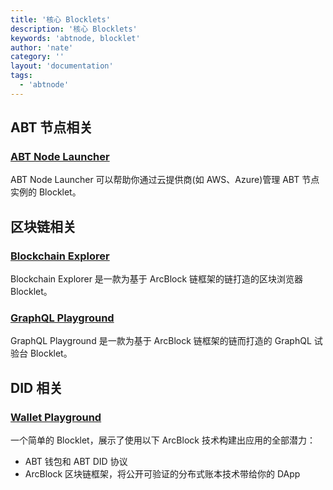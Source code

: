 ```yaml
---
title: '核心 Blocklets'
description: '核心 Blocklets'
keywords: 'abtnode, blocklet'
author: 'nate'
category: ''
layout: 'documentation'
tags:
  - 'abtnode'
---
```


## ABT 节点相关

### [ABT Node Launcher](https://store.blocklet.dev/blocklet/z8iZtEm3ozV3yhZ3gZ7EXppsseS3bPV8wyPft)

ABT Node Launcher 可以帮助你通过云提供商(如 AWS、Azure)管理 ABT 节点实例的 Blocklet。

## 区块链相关

### [Blockchain Explorer](https://store.blocklet.dev/blocklet/z8iZyVVn6XsvcuiYhtdw3GoasMbtqR9BjvJz3)

Blockchain Explorer 是一款为基于 ArcBlock 链框架的链打造的区块浏览器 Blocklet。

### [GraphQL Playground](https://store.blocklet.dev/blocklet/z8ia1uD3MKujPYs2m28otbCJuTK6Y494r1xnC)

GraphQL Playground 是一款为基于 ArcBlock 链框架的链而打造的 GraphQL 试验台 Blocklet。

## DID 相关

### [Wallet Playground](https://store.blocklet.dev/blocklet/z8iZjySpAu4jzbMochL9k1okuji1GcS7RRRDM)

一个简单的 Blocklet，展示了使用以下 ArcBlock 技术构建出应用的全部潜力：

- ABT 钱包和 ABT DID 协议
- ArcBlock 区块链框架，将公开可验证的分布式账本技术带给你的 DApp
